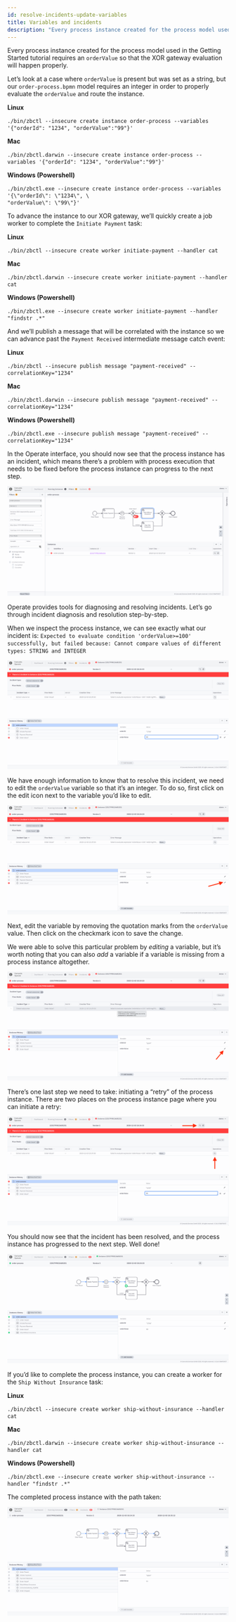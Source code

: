```yaml
---
id: resolve-incidents-update-variables
title: Variables and incidents
description: "Every process instance created for the process model used in the Getting Started tutorial requires an orderValue so the XOR gateway evaluation will happen."
---
```


Every process instance created for the process model used in the Getting Started tutorial requires an `orderValue` so that the XOR gateway evaluation will happen properly. 

Let’s look at a case where `orderValue` is present but was set as a string, but our `order-process.bpmn` model requires an integer in order to properly evaluate the `orderValue` and route the instance. 

**Linux**

```
./bin/zbctl --insecure create instance order-process --variables '{"orderId": "1234", "orderValue":"99"}'
```

**Mac** 

```
./bin/zbctl.darwin --insecure create instance order-process --variables '{"orderId": "1234", "orderValue":"99"}'
```

**Windows (Powershell)**

```
./bin/zbctl.exe --insecure create instance order-process --variables '{\"orderId\": \"1234\", \
"orderValue\": \"99\"}'
```

To advance the instance to our XOR gateway, we’ll quickly create a job worker to complete the `Initiate Payment` task: 

**Linux**

```
./bin/zbctl --insecure create worker initiate-payment --handler cat
```


**Mac**

```
./bin/zbctl.darwin --insecure create worker initiate-payment --handler cat
```


**Windows (Powershell)**

```
./bin/zbctl.exe --insecure create worker initiate-payment --handler "findstr .*"
```

And we’ll publish a message that will be correlated with the instance so we can advance past the `Payment Received` intermediate message catch event: 

**Linux**
```
./bin/zbctl --insecure publish message "payment-received" --correlationKey="1234"
```

**Mac**

```
./bin/zbctl.darwin --insecure publish message "payment-received" --correlationKey="1234"
```

**Windows (Powershell)**

```
./bin/zbctl.exe --insecure publish message "payment-received" --correlationKey="1234"
```

In the Operate interface, you should now see that the process instance has an <!-- FIXME: [“Incident”](/reference/incidents.html) --> incident, which means there’s a problem with process execution that needs to be fixed before the process instance can progress to the next step. 

![operate-incident-process-view](./img/operate-process-view-incident_light.png)

Operate provides tools for diagnosing and resolving incidents. Let’s go through incident diagnosis and resolution step-by-step. 

When we inspect the process instance, we can see exactly what our incident is: `Expected to evaluate condition 'orderValue>=100' successfully, but failed because: Cannot compare values of different types: STRING and INTEGER`

![operate-incident-instance-view](./img/operate-view-instance-incident_light.png)

We have enough information to know that to resolve this incident, we need to edit the `orderValue` variable so that it’s an integer. To do so, first click on the edit icon next to the variable you’d like to edit. 

![operate-incident-edit-variable](./img/operate-view-instance-edit-icon_light.png)

Next, edit the variable by removing the quotation marks from the `orderValue` value. Then click on the checkmark icon to save the change. 

We were able to solve this particular problem by _editing_ a variable, but it’s worth noting that you can also _add_ a variable if a variable is missing from a process instance altogether. 

![operate-incident-save-variable-edit](./img/operate-view-instance-save-var-edit_light.png)

There’s one last step we need to take: initiating a “retry” of the process instance. There are two places on the process instance page where you can initiate a retry:

![operate-retry-instance](./img/operate-process-retry-incident_light.png)

You should now see that the incident has been resolved, and the process instance has progressed to the next step. Well done! 

![operate-incident-resolved-instance-view](./img/operate-incident-resolved_light.png)

If you’d like to complete the process instance, you can create a worker for the `Ship Without Insurance` task: 

**Linux**

```
./bin/zbctl --insecure create worker ship-without-insurance --handler cat
```

**Mac**

```
./bin/zbctl.darwin --insecure create worker ship-without-insurance --handler cat
```

**Windows (Powershell)**

```
./bin/zbctl.exe --insecure create worker ship-without-insurance --handler "findstr .*"
```

The completed process instance with the path taken:

![operate-incident-resolved-path-view](./img/operate-incident-resolved-path_light.png)
